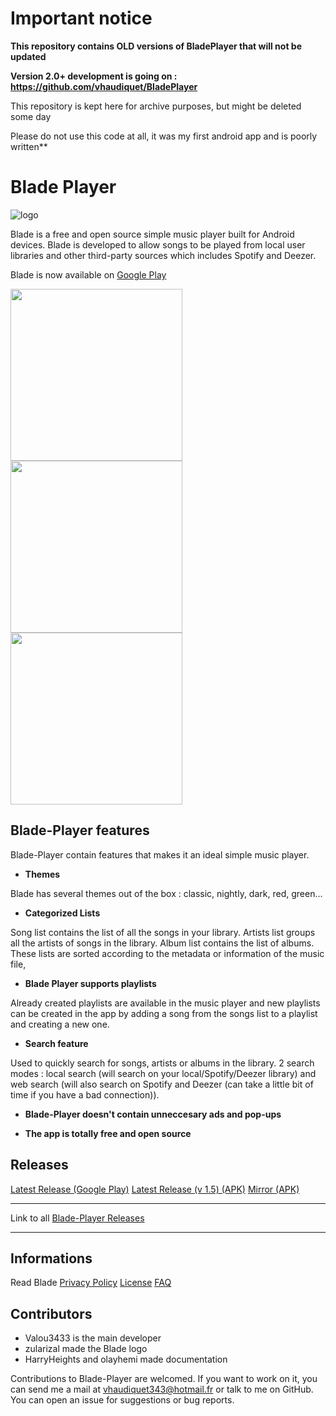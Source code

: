# Important notice
**This repository contains OLD versions of BladePlayer that will not be updated**

**Version 2.0+ development is going on : https://github.com/vhaudiquet/BladePlayer**

This repository is kept here for archive purposes, but might be deleted some day

Please do not use this code at all, it was my first android app and is poorly written**

# Blade Player
![logo](Images/horizontal.png)


Blade is a free and open source simple music player built for Android devices. Blade is developed to allow songs to be played from local user libraries and other third-party sources which includes Spotify and Deezer.

Blade is now available on [Google Play](https://play.google.com/store/apps/details?id=v.blade)

<img src="Images/screen0.png" width="275"/> <img src="Images/screen1.png" width="275"/> <img src="Images/screen2.png" width="275"/>

## Blade-Player features

Blade-Player contain features that makes it an ideal simple music player.

- **Themes**

Blade has several themes out of the box : classic, nightly, dark, red, green...

- **Categorized Lists**

Song list contains the list of all the songs in your library.
Artists list groups all the artists of songs in the library.
Album list contains the list of albums.
These lists are sorted according to the metadata or information of the music file,

- **Blade Player supports playlists** 

Already created playlists are available in the music player and new playlists can be created in the app by adding a song from the songs list to a playlist and creating a new one.

- **Search feature** 

Used to quickly search  for songs, artists or albums in the library. 2 search modes : local search (will search on your local/Spotify/Deezer library) and web search (will also search on Spotify and Deezer (can take a little bit of time if you have a bad connection)).

- **Blade-Player doesn't contain unneccesary ads and pop-ups**

- **The app is totally free and open source**


## Releases

[Latest Release (Google Play)](https://play.google.com/store/apps/details?id=v.blade)
[Latest Release (v 1.5) (APK)](https://github.com/Valou3433/blade-player/releases/download/v1.5/blade-1.5.apk)
[Mirror (APK)](http://valou3433.fr/blade/blade-1.5.apk)
<hr>

Link to all [Blade-Player Releases](https://github.com/Valou3433/blade-player/releases)

<hr>

## Informations

Read Blade [Privacy Policy](https://github.com/Valou3433/blade-player/blob/master/Privacy.md)
[License](https://github.com/Valou3433/blade-player/blob/master/LICENSE)
[FAQ](https://github.com/Valou3433/blade-player/blob/master/FAQ.md)


## Contributors
- Valou3433 is the main developer
- zularizal made the Blade logo
- HarryHeights and olayhemi made documentation

Contributions to Blade-Player are welcomed. If you want to work on it, you can send me a mail at vhaudiquet343@hotmail.fr or talk to me on GitHub.
You can open an issue for suggestions or bug reports.
